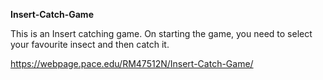 **Insert-Catch-Game**

This is an Insert catching game. On starting the game, you need to select your favourite insect and then catch it.

https://webpage.pace.edu/RM47512N/Insert-Catch-Game/